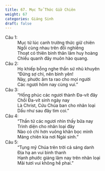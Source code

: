 ```yaml
---
title: 67. Mục Tử Thức Giữ Chiên
weight: 67
categories: Giáng Sinh
draft: false
---
```

<dl><dt>Câu 1:</dt><dd data-verse="1">Mục tử lúc canh trường thức giữ chiên <br/>Ngồi cùng nhau trên đồi nghiêng <br/>Thoạt có thiên binh thân lâm huy hoàng <br/>Chiếu quanh đây muôn hào quang. </dd><dt>Câu 2:</dt><dd data-verse="2">Họ khiếp bỗng nghe thần sứ nhủ khuyên <br/>“Đừng sợ chi, nên bình yên! <br/>Này, phước âm ta rao cho mọi người <br/>Các ngươi hôm nay cùng vui.” </dd><dt>Câu 3:</dt><dd data-verse="3">“Hồng phúc các ngươi thành Đa-vít đây <br/>Chồi Đa-vít sinh ngày nay <br/>Là Christ, Cứu Chúa ban cho nhân loại <br/>Dấu như sau đây tìm coi.” </dd><dt>Câu 4:</dt><dd data-verse="4">“Thần tử các ngươi nhìn thấy bữa nay <br/>Trình diện cho nhân loại đây <br/>Nào có chi hơn vuông khăn bọc mình <br/>Máng chiên kia nơi Ngài sinh.” </dd><dt>Câu 5:</dt><dd data-verse="5">“Tụng mỹ Chúa trên trời cả sáng danh <br/>Địa hạ an vui bình thanh <br/>Hạnh phước giáng lâm nay trên nhân loại <br/>Mãi tươi vui không hề phai.” </dd></dl>